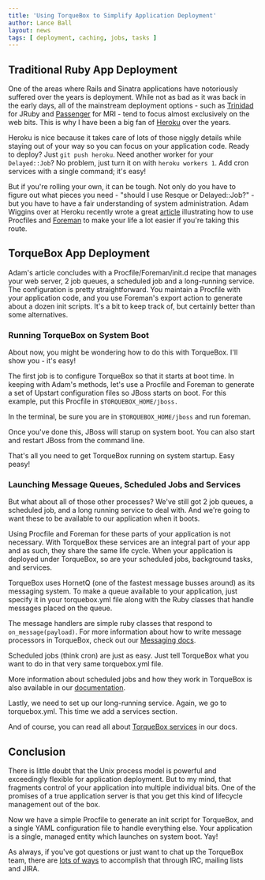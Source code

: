 ```yaml
---
title: 'Using TorqueBox to Simplify Application Deployment'
author: Lance Ball
layout: news
tags: [ deployment, caching, jobs, tasks ]
---
```


[wiggins]: http://adam.heroku.com/past/2011/5/9/applying_the_unix_process_model_to_web_apps/
[passenger]: http://www.modrails.com/
[trinidad]: https://github.com/trinidad/trinidad
[heroku]: http://heroku.com
[foreman]: https://github.com/ddollar/foreman
[messaging]: http://torquebox.org/documentation/1.0.0/messaging.html
[scheduled-jobs]: http://torquebox.org/documentation/1.0.0/scheduled-jobs.html
[services]: http://torquebox.org/documentation/1.0.0/services.html
[community]: http://torquebox.org/community/

## Traditional Ruby App Deployment

One of the areas where Rails and Sinatra applications have notoriously suffered
over the years is deployment. While not as bad as it was back in the early days,
all of the mainstream deployment options - such as [Trinidad][trinidad] for
JRuby and [Passenger][passenger] for MRI - tend to focus almost exclusively on
the web bits.  This is why I have been a big fan of [Heroku][heroku] over the years.

Heroku is nice because it takes care of lots of those niggly details while staying
out of your way so you can focus on your application code.  Ready to deploy?
Just `git push heroku`.  Need another worker for your `Delayed::Job`? No
problem, just turn it on with `heroku workers 1`. Add cron services with a
single command; it's easy!

But if you're rolling your own, it can be tough. Not only do you have to figure
out what pieces you need - "should I use Resque or Delayed::Job?" - but you
have to have a fair understanding of system administration.  Adam Wiggins over
at Heroku recently wrote a great [article][wiggins] illustrating how to use
Procfiles and [Foreman][foreman] to make your life a lot easier if you're taking
this route.


## TorqueBox App Deployment

Adam's article concludes with a Procfile/Foreman/init.d recipe that manages
your web server, 2 job queues, a scheduled job and a long-running service.  The
configuration is pretty straightforward.  You maintain a Procfile with your
application code, and you use Foreman's export action to generate about a dozen
init scripts. It's a bit to keep track of, but certainly better than some
alternatives.  


### Running TorqueBox on System Boot

About now, you might be wondering how to do this with TorqueBox.  I'll show 
you - it's easy!

The first job is to configure TorqueBox so that it starts at boot time.  In
keeping with Adam's methods, let's use a Procfile and Foreman to generate a set
of Upstart configuration files so JBoss starts on boot.  For this example, put
this Procfile in `$TORQUEBOX_HOME/jboss.`

<script src="https://gist.github.com/966889.js?file=Procfile"></script>

In the terminal, be sure you are in `$TORQUEBOX_HOME/jboss` and run foreman.

<script src="https://gist.github.com/966889.js?file=foreman"></script>

Once you've done this, JBoss will starup on system boot. You can also start and
restart JBoss from the command line.

<script src="https://gist.github.com/966889.js?file=starting-and-stopping-jboss"></script>

That's all you need to get TorqueBox running on system startup.  Easy peasy! 

### Launching Message Queues, Scheduled Jobs and Services

But what about all of those other processes? We've still got 2 job queues,
a scheduled job, and a long running service to deal with.  And we're going 
to want these to be available to our application when it boots.  

Using Procfile and Foreman for these parts of your application is not
necessary.  With TorqueBox these services are an integral part of your app and
as such, they share the same life cycle.  When your application is deployed
under TorqueBox, so are your scheduled jobs, background tasks, and services.

TorqueBox uses HornetQ (one of the fastest message busses around) as its 
messaging system.  To make a queue available to your application, just
specify it in your torquebox.yml file along with the Ruby classes that
handle messages placed on the queue.

<script src="https://gist.github.com/966889.js?file=torquebox-queues.yml"></script>

The message handlers are simple ruby classes that respond to `on_message(payload)`.
For more information about how to write message processors in TorqueBox, check out
our [Messaging docs][messaging].

Scheduled jobs (think cron) are just as easy. Just tell TorqueBox what you want 
to do in that very same torquebox.yml file.

<script src="https://gist.github.com/966889.js?file=torquebox-jobs.yml"></script>

More information about scheduled jobs and how they work in TorqueBox is also
available in our [documentation][scheduled-jobs].

Lastly, we need to set up our long-running service.  Again, we go to
torquebox.yml.  This time we add a services section.

<script src="https://gist.github.com/966889.js?file=torquebox-services.yml"></script>

And of course, you can read all about [TorqueBox services][services] in our docs.

## Conclusion

There is little doubt that the Unix process model is powerful and exceedingly
flexible for application deployment.  But to my mind, that fragments control of
your application into multiple individual bits.  One of the promises of a true
application server is that you get this kind of lifecycle management out of the box.

Now we have a simple Procfile to generate an init script for TorqueBox, and a
single YAML configuration file to handle everything else.  Your application is
a single, managed entity which launches on system boot.  Yay!

As always, if you've got questions or just want to chat up the TorqueBox team,
there are [lots of ways][community] to accomplish that through IRC, mailing lists
and JIRA. 

